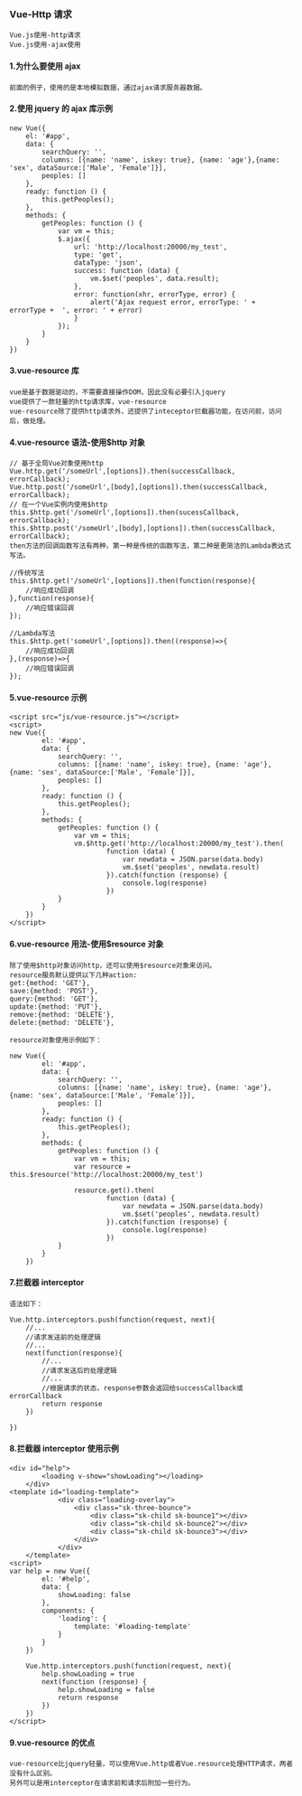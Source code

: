 ### Vue-Http 请求

    Vue.js使用-http请求
    Vue.js使用-ajax使用

#### 1.为什么要使用 ajax

    前面的例子，使用的是本地模拟数据，通过ajax请求服务器数据。

#### 2.使用 jquery 的 ajax 库示例

    new Vue({
        el: '#app',
        data: {
            searchQuery: '',
            columns: [{name: 'name', iskey: true}, {name: 'age'},{name: 'sex', dataSource:['Male', 'Female']}],
            peoples: []
        },
        ready: function () {
            this.getPeoples();
        },
        methods: {
            getPeoples: function () {
                var vm = this;
                $.ajax({
                    url: 'http://localhost:20000/my_test',
                    type: 'get',
                    dataType: 'json',
                    success: function (data) {
                        vm.$set('peoples', data.result);
                    },
                    error: function(xhr, errorType, error) {
                        alert('Ajax request error, errorType: ' + errorType +  ', error: ' + error)
                    }
                });
            }
        }
    })

#### 3.vue-resource 库

    vue是基于数据驱动的，不需要直接操作DOM，因此没有必要引入jquery
    vue提供了一款轻量的http请求库，vue-resource
    vue-resource除了提供http请求外，还提供了inteceptor拦截器功能，在访问前，访问后，做处理。

#### 4.vue-resource 语法-使用$http 对象

    // 基于全局Vue对象使用http
    Vue.http.get('/someUrl',[options]).then(successCallback, errorCallback);
    Vue.http.post('/someUrl',[body],[options]).then(successCallback, errorCallback);
    // 在一个Vue实例内使用$http
    this.$http.get('/someUrl',[options]).then(sucessCallback, errorCallback);
    this.$http.post('/someUrl',[body],[options]).then(successCallback, errorCallback);
    then方法的回调函数写法有两种，第一种是传统的函数写法，第二种是更简洁的Lambda表达式写法。

    //传统写法
    this.$http.get('/someUrl',[options]).then(function(response){
        //响应成功回调
    },function(response){
        //响应错误回调
    });

    //Lambda写法
    this.$http.get('someUrl',[options]).then((response)=>{
        //响应成功回调
    },(response)=>{
        //响应错误回调
    });

#### 5.vue-resource 示例

    <script src="js/vue-resource.js"></script>
    <script>
    new Vue({
            el: '#app',
            data: {
                searchQuery: '',
                columns: [{name: 'name', iskey: true}, {name: 'age'},{name: 'sex', dataSource:['Male', 'Female']}],
                peoples: []
            },
            ready: function () {
                this.getPeoples();
            },
            methods: {
                getPeoples: function () {
                    var vm = this;
                    vm.$http.get('http://localhost:20000/my_test').then(
                            function (data) {
                                var newdata = JSON.parse(data.body)
                                vm.$set('peoples', newdata.result)
                            }).catch(function (response) {
                                console.log(response)
                            })
                }
            }
        })
    </script>

#### 6.vue-resource 用法-使用$resource 对象

    除了使用$http对象访问http，还可以使用$resource对象来访问。
    resource服务默认提供以下几种action:
    get:{method: 'GET'},
    save:{method: 'POST'},
    query:{method: 'GET'},
    update:{method: 'PUT'},
    remove:{method: 'DELETE'},
    delete:{method: 'DELETE'},

    resource对象使用示例如下：

    new Vue({
            el: '#app',
            data: {
                searchQuery: '',
                columns: [{name: 'name', iskey: true}, {name: 'age'},{name: 'sex', dataSource:['Male', 'Female']}],
                peoples: []
            },
            ready: function () {
                this.getPeoples();
            },
            methods: {
                getPeoples: function () {
                    var vm = this;
                    var resource = this.$resource('http://localhost:20000/my_test')

                    resource.get().then(
                            function (data) {
                                var newdata = JSON.parse(data.body)
                                vm.$set('peoples', newdata.result)
                            }).catch(function (response) {
                                console.log(response)
                            })
                }
            }
        })

#### 7.拦截器 interceptor

    语法如下：

    Vue.http.interceptors.push(function(request, next){
        //...
        //请求发送前的处理逻辑
        //...
        next(function(response){
            //...
            //请求发送后的处理逻辑
            //...
            //根据请求的状态，response参数会返回给successCallback或errorCallback
            return response
        })

    })

#### 8.拦截器 interceptor 使用示例

    <div id="help">
            <loading v-show="showLoading"></loading>
        </div>
    <template id="loading-template">
                <div class="loading-overlay">
                    <div class="sk-three-bounce">
                        <div class="sk-child sk-bounce1"></div>
                        <div class="sk-child sk-bounce2"></div>
                        <div class="sk-child sk-bounce3"></div>
                    </div>
                </div>
        </template>
    <script>
    var help = new Vue({
            el: '#help',
            data: {
                showLoading: false
            },
            components: {
                'loading': {
                    template: '#loading-template'
                }
            }
        })

        Vue.http.interceptors.push(function(request, next){
            help.showLoading = true
            next(function (response) {
                help.showLoading = false
                return response
            })
        })
    </script>

#### 9.vue-resource 的优点

    vue-resource比jquery轻量，可以使用Vue.http或者Vue.resource处理HTTP请求，两者没有什么区别。
    另外可以是用interceptor在请求前和请求后附加一些行为。

